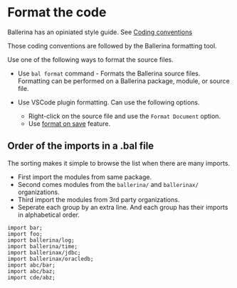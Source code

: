 # Format the code

Ballerina has an opiniated style guide. See [Coding conventions](https://ballerina.io/learn/style-guide/coding-conventions/)

Those coding conventions are followed by the Ballerina formatting tool.

Use one of the following ways to format the source files.

- Use `bal format` command - Formats the Ballerina source files. Formatting can be performed on a Ballerina package, module, or source file.

- Use VSCode plugin formatting. Can use the following options.

    - Right-click on the source file and use the `Format Document` option.
    - Use [format on save](https://code.visualstudio.com/updates/v1_6#_format-on-save) feature.


## Order of the imports in a .bal file

The sorting makes it simple to browse the list when there are many imports.

- First import the modules from same package.
- Second comes modules from the `ballerina/` and `ballerinax/` organizations.
- Third import the modules from 3rd party organizations.
- Seperate each group by an extra line. And each group has their imports in alphabetical order.

```bal
import bar;
import foo;
import ballerina/log;
import ballerina/time;
import ballerinax/jdbc;
import ballerinax/oracledb;
import abc/bar;
import abc/baz;
import cde/abz;
```
